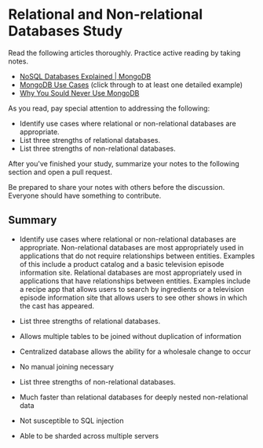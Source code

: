 # Relational and Non-relational Databases Study

Read the following articles thoroughly. Practice active reading by taking notes.

-   [NoSQL Databases Explained | MongoDB](https://www.mongodb.com/nosql-explained)
-   [MongoDB Use Cases](http://docs.mongodb.org/ecosystem/use-cases/) (click
    through to at least one detailed example)
-   [Why You Sould Never Use MongoDB](http://www.sarahmei.com/blog/2013/11/11/why-you-should-never-use-mongodb/)

As you read, pay special attention to addressing the following:

-   Identify use cases where relational or non-relational databases are
    appropriate.
-   List three strengths of relational databases.
-   List three strengths of non-relational databases.

After you've finished your study, summarize your notes to the following section
and open a pull request.

Be prepared to share your notes with others before the discussion. Everyone
should have something to contribute.

## Summary

-   Identify use cases where relational or non-relational databases are
    appropriate.
    Non-relational databases are most appropriately used in applications that do
    not require relationships between entities. Examples of this include a
    product catalog and a basic television episode information site.
    Relational databases are most appropriately used in applications that have
    relationships between entities. Examples include a recipe app that allows
    users to search by ingredients or a television episode information site that
    allows users to see other shows in which the cast has appeared.

-   List three strengths of relational databases.
  - Allows multiple tables to be joined without duplication of information
  - Centralized database allows the ability for a wholesale change to occur
  - No manual joining necessary

-   List three strengths of non-relational databases.
  - Much faster than relational databases for deeply nested non-relational data
  - Not susceptible to SQL injection
  - Able to be sharded across multiple servers
